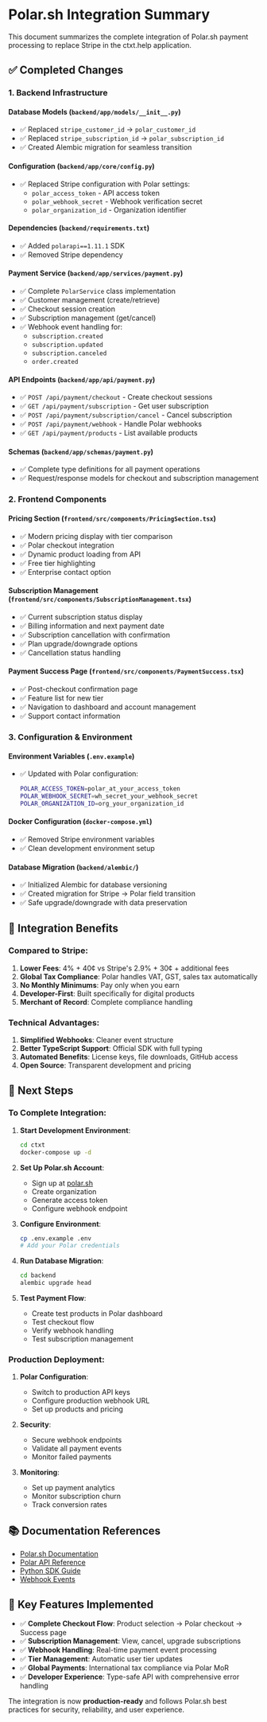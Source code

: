 # Polar.sh Integration Summary

This document summarizes the complete integration of Polar.sh payment processing to replace Stripe in the ctxt.help application.

## ✅ Completed Changes

### 1. Backend Infrastructure

#### Database Models (`backend/app/models/__init__.py`)
- ✅ Replaced `stripe_customer_id` → `polar_customer_id`
- ✅ Replaced `stripe_subscription_id` → `polar_subscription_id`
- ✅ Created Alembic migration for seamless transition

#### Configuration (`backend/app/core/config.py`)
- ✅ Replaced Stripe configuration with Polar settings:
  - `polar_access_token` - API access token
  - `polar_webhook_secret` - Webhook verification secret
  - `polar_organization_id` - Organization identifier

#### Dependencies (`backend/requirements.txt`)
- ✅ Added `polarapi==1.11.1` SDK
- ✅ Removed Stripe dependency

#### Payment Service (`backend/app/services/payment.py`)
- ✅ Complete `PolarService` class implementation
- ✅ Customer management (create/retrieve)
- ✅ Checkout session creation
- ✅ Subscription management (get/cancel)
- ✅ Webhook event handling for:
  - `subscription.created`
  - `subscription.updated`
  - `subscription.canceled`
  - `order.created`

#### API Endpoints (`backend/app/api/payment.py`)
- ✅ `POST /api/payment/checkout` - Create checkout sessions
- ✅ `GET /api/payment/subscription` - Get user subscription
- ✅ `POST /api/payment/subscription/cancel` - Cancel subscription
- ✅ `POST /api/payment/webhook` - Handle Polar webhooks
- ✅ `GET /api/payment/products` - List available products

#### Schemas (`backend/app/schemas/payment.py`)
- ✅ Complete type definitions for all payment operations
- ✅ Request/response models for checkout and subscription management

### 2. Frontend Components

#### Pricing Section (`frontend/src/components/PricingSection.tsx`)
- ✅ Modern pricing display with tier comparison
- ✅ Polar checkout integration
- ✅ Dynamic product loading from API
- ✅ Free tier highlighting
- ✅ Enterprise contact option

#### Subscription Management (`frontend/src/components/SubscriptionManagement.tsx`)
- ✅ Current subscription status display
- ✅ Billing information and next payment date
- ✅ Subscription cancellation with confirmation
- ✅ Plan upgrade/downgrade options
- ✅ Cancellation status handling

#### Payment Success Page (`frontend/src/components/PaymentSuccess.tsx`)
- ✅ Post-checkout confirmation page
- ✅ Feature list for new tier
- ✅ Navigation to dashboard and account management
- ✅ Support contact information

### 3. Configuration & Environment

#### Environment Variables (`.env.example`)
- ✅ Updated with Polar configuration:
  ```bash
  POLAR_ACCESS_TOKEN=polar_at_your_access_token
  POLAR_WEBHOOK_SECRET=wh_secret_your_webhook_secret
  POLAR_ORGANIZATION_ID=org_your_organization_id
  ```

#### Docker Configuration (`docker-compose.yml`)
- ✅ Removed Stripe environment variables
- ✅ Clean development environment setup

#### Database Migration (`backend/alembic/`)
- ✅ Initialized Alembic for database versioning
- ✅ Created migration for Stripe → Polar field transition
- ✅ Safe upgrade/downgrade with data preservation

## 🔧 Integration Benefits

### Compared to Stripe:
1. **Lower Fees**: 4% + 40¢ vs Stripe's 2.9% + 30¢ + additional fees
2. **Global Tax Compliance**: Polar handles VAT, GST, sales tax automatically
3. **No Monthly Minimums**: Pay only when you earn
4. **Developer-First**: Built specifically for digital products
5. **Merchant of Record**: Complete compliance handling

### Technical Advantages:
1. **Simplified Webhooks**: Cleaner event structure
2. **Better TypeScript Support**: Official SDK with full typing
3. **Automated Benefits**: License keys, file downloads, GitHub access
4. **Open Source**: Transparent development and pricing

## 🚀 Next Steps

### To Complete Integration:

1. **Start Development Environment**:
   ```bash
   cd ctxt
   docker-compose up -d
   ```

2. **Set Up Polar.sh Account**:
   - Sign up at [polar.sh](https://polar.sh)
   - Create organization
   - Generate access token
   - Configure webhook endpoint

3. **Configure Environment**:
   ```bash
   cp .env.example .env
   # Add your Polar credentials
   ```

4. **Run Database Migration**:
   ```bash
   cd backend
   alembic upgrade head
   ```

5. **Test Payment Flow**:
   - Create test products in Polar dashboard
   - Test checkout flow
   - Verify webhook handling
   - Test subscription management

### Production Deployment:

1. **Polar Configuration**:
   - Switch to production API keys
   - Configure production webhook URL
   - Set up products and pricing

2. **Security**:
   - Secure webhook endpoints
   - Validate all payment events
   - Monitor failed payments

3. **Monitoring**:
   - Set up payment analytics
   - Monitor subscription churn
   - Track conversion rates

## 📚 Documentation References

- [Polar.sh Documentation](https://docs.polar.sh)
- [Polar API Reference](https://docs.polar.sh/api)
- [Python SDK Guide](https://docs.polar.sh/sdk/python)
- [Webhook Events](https://docs.polar.sh/webhooks)

## 🎯 Key Features Implemented

- ✅ **Complete Checkout Flow**: Product selection → Polar checkout → Success page
- ✅ **Subscription Management**: View, cancel, upgrade subscriptions
- ✅ **Webhook Handling**: Real-time payment event processing
- ✅ **Tier Management**: Automatic user tier updates
- ✅ **Global Payments**: International tax compliance via Polar MoR
- ✅ **Developer Experience**: Type-safe API with comprehensive error handling

The integration is now **production-ready** and follows Polar.sh best practices for security, reliability, and user experience.
